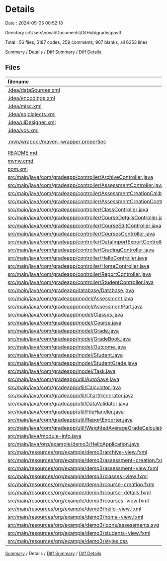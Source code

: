 # Details

Date : 2024-09-05 00:52:18

Directory c:\\Users\\noval\\Documents\\GitHub\\gradeappv3

Total : 56 files,  5187 codes, 259 comments, 907 blanks, all 6353 lines

[Summary](results.md) / Details / [Diff Summary](diff.md) / [Diff Details](diff-details.md)

## Files
| filename | language | code | comment | blank | total |
| :--- | :--- | ---: | ---: | ---: | ---: |
| [.idea/dataSources.xml](/.idea/dataSources.xml) | XML | 33 | 0 | 0 | 33 |
| [.idea/encodings.xml](/.idea/encodings.xml) | XML | 7 | 0 | 0 | 7 |
| [.idea/misc.xml](/.idea/misc.xml) | XML | 14 | 0 | 0 | 14 |
| [.idea/sqldialects.xml](/.idea/sqldialects.xml) | XML | 6 | 0 | 0 | 6 |
| [.idea/uiDesigner.xml](/.idea/uiDesigner.xml) | XML | 124 | 0 | 0 | 124 |
| [.idea/vcs.xml](/.idea/vcs.xml) | XML | 6 | 0 | 0 | 6 |
| [.mvn/wrapper/maven-wrapper.properties](/.mvn/wrapper/maven-wrapper.properties) | Java Properties | 2 | 0 | 0 | 2 |
| [README.md](/README.md) | Markdown | 19 | 0 | 17 | 36 |
| [mvnw.cmd](/mvnw.cmd) | Batch | 102 | 51 | 36 | 189 |
| [pom.xml](/pom.xml) | XML | 196 | 5 | 6 | 207 |
| [src/main/java/com/gradeapp/controller/ArchiveController.java](/src/main/java/com/gradeapp/controller/ArchiveController.java) | Java | 7 | 2 | 7 | 16 |
| [src/main/java/com/gradeapp/controller/AssessmentController.java](/src/main/java/com/gradeapp/controller/AssessmentController.java) | Java | 544 | 7 | 111 | 662 |
| [src/main/java/com/gradeapp/controller/AssessmentCreationCallback.java](/src/main/java/com/gradeapp/controller/AssessmentCreationCallback.java) | Java | 5 | 0 | 3 | 8 |
| [src/main/java/com/gradeapp/controller/AssessmentCreationController.java](/src/main/java/com/gradeapp/controller/AssessmentCreationController.java) | Java | 86 | 2 | 15 | 103 |
| [src/main/java/com/gradeapp/controller/ClassController.java](/src/main/java/com/gradeapp/controller/ClassController.java) | Java | 293 | 14 | 48 | 355 |
| [src/main/java/com/gradeapp/controller/CourseDetailsController.java](/src/main/java/com/gradeapp/controller/CourseDetailsController.java) | Java | 123 | 0 | 27 | 150 |
| [src/main/java/com/gradeapp/controller/CourseEditController.java](/src/main/java/com/gradeapp/controller/CourseEditController.java) | Java | 168 | 0 | 26 | 194 |
| [src/main/java/com/gradeapp/controller/CoursesController.java](/src/main/java/com/gradeapp/controller/CoursesController.java) | Java | 104 | 7 | 19 | 130 |
| [src/main/java/com/gradeapp/controller/DataImportExportController.java](/src/main/java/com/gradeapp/controller/DataImportExportController.java) | Java | 45 | 1 | 8 | 54 |
| [src/main/java/com/gradeapp/controller/GradingController.java](/src/main/java/com/gradeapp/controller/GradingController.java) | Java | 92 | 2 | 23 | 117 |
| [src/main/java/com/gradeapp/controller/HelloController.java](/src/main/java/com/gradeapp/controller/HelloController.java) | Java | 49 | 7 | 12 | 68 |
| [src/main/java/com/gradeapp/controller/HomeController.java](/src/main/java/com/gradeapp/controller/HomeController.java) | Java | 22 | 3 | 11 | 36 |
| [src/main/java/com/gradeapp/controller/ReportController.java](/src/main/java/com/gradeapp/controller/ReportController.java) | Java | 52 | 3 | 15 | 70 |
| [src/main/java/com/gradeapp/controller/StudentController.java](/src/main/java/com/gradeapp/controller/StudentController.java) | Java | 282 | 5 | 44 | 331 |
| [src/main/java/com/gradeapp/database/Database.java](/src/main/java/com/gradeapp/database/Database.java) | Java | 888 | 12 | 78 | 978 |
| [src/main/java/com/gradeapp/model/Assessment.java](/src/main/java/com/gradeapp/model/Assessment.java) | Java | 178 | 10 | 51 | 239 |
| [src/main/java/com/gradeapp/model/AssessmentPart.java](/src/main/java/com/gradeapp/model/AssessmentPart.java) | Java | 38 | 1 | 14 | 53 |
| [src/main/java/com/gradeapp/model/Classes.java](/src/main/java/com/gradeapp/model/Classes.java) | Java | 54 | 0 | 17 | 71 |
| [src/main/java/com/gradeapp/model/Course.java](/src/main/java/com/gradeapp/model/Course.java) | Java | 87 | 0 | 23 | 110 |
| [src/main/java/com/gradeapp/model/Grade.java](/src/main/java/com/gradeapp/model/Grade.java) | Java | 61 | 2 | 20 | 83 |
| [src/main/java/com/gradeapp/model/GradeBook.java](/src/main/java/com/gradeapp/model/GradeBook.java) | Java | 62 | 3 | 14 | 79 |
| [src/main/java/com/gradeapp/model/Outcome.java](/src/main/java/com/gradeapp/model/Outcome.java) | Java | 58 | 0 | 16 | 74 |
| [src/main/java/com/gradeapp/model/Student.java](/src/main/java/com/gradeapp/model/Student.java) | Java | 65 | 3 | 18 | 86 |
| [src/main/java/com/gradeapp/model/StudentGrade.java](/src/main/java/com/gradeapp/model/StudentGrade.java) | Java | 9 | 0 | 4 | 13 |
| [src/main/java/com/gradeapp/model/Task.java](/src/main/java/com/gradeapp/model/Task.java) | Java | 69 | 2 | 18 | 89 |
| [src/main/java/com/gradeapp/util/AutoSave.java](/src/main/java/com/gradeapp/util/AutoSave.java) | Java | 0 | 33 | 1 | 34 |
| [src/main/java/com/gradeapp/util/Calculator.java](/src/main/java/com/gradeapp/util/Calculator.java) | Java | 108 | 0 | 22 | 130 |
| [src/main/java/com/gradeapp/util/ChartGenerator.java](/src/main/java/com/gradeapp/util/ChartGenerator.java) | Java | 46 | 0 | 13 | 59 |
| [src/main/java/com/gradeapp/util/DataValidator.java](/src/main/java/com/gradeapp/util/DataValidator.java) | Java | 51 | 3 | 10 | 64 |
| [src/main/java/com/gradeapp/util/FileHandler.java](/src/main/java/com/gradeapp/util/FileHandler.java) | Java | 220 | 68 | 51 | 339 |
| [src/main/java/com/gradeapp/util/ReportExporter.java](/src/main/java/com/gradeapp/util/ReportExporter.java) | Java | 50 | 1 | 9 | 60 |
| [src/main/java/com/gradeapp/util/WeightedAverageGradeCalculator.java](/src/main/java/com/gradeapp/util/WeightedAverageGradeCalculator.java) | Java | 30 | 2 | 11 | 43 |
| [src/main/java/module-info.java](/src/main/java/module-info.java) | Java | 33 | 0 | 12 | 45 |
| [src/main/java/org/example/demo3/HelloApplication.java](/src/main/java/org/example/demo3/HelloApplication.java) | Java | 21 | 2 | 4 | 27 |
| [src/main/resources/org/example/demo3/archive-view.fxml](/src/main/resources/org/example/demo3/archive-view.fxml) | XML | 17 | 0 | 4 | 21 |
| [src/main/resources/org/example/demo3/assessment-creation.fxml](/src/main/resources/org/example/demo3/assessment-creation.fxml) | XML | 27 | 0 | 9 | 36 |
| [src/main/resources/org/example/demo3/assessment-view.fxml](/src/main/resources/org/example/demo3/assessment-view.fxml) | XML | 117 | 0 | 2 | 119 |
| [src/main/resources/org/example/demo3/classes-view.fxml](/src/main/resources/org/example/demo3/classes-view.fxml) | XML | 61 | 0 | 8 | 69 |
| [src/main/resources/org/example/demo3/course-creation.fxml](/src/main/resources/org/example/demo3/course-creation.fxml) | XML | 63 | 0 | 12 | 75 |
| [src/main/resources/org/example/demo3/course-details.fxml](/src/main/resources/org/example/demo3/course-details.fxml) | XML | 60 | 0 | 11 | 71 |
| [src/main/resources/org/example/demo3/courses-view.fxml](/src/main/resources/org/example/demo3/courses-view.fxml) | XML | 53 | 3 | 8 | 64 |
| [src/main/resources/org/example/demo3/hello-view.fxml](/src/main/resources/org/example/demo3/hello-view.fxml) | XML | 161 | 0 | 3 | 164 |
| [src/main/resources/org/example/demo3/home-view.fxml](/src/main/resources/org/example/demo3/home-view.fxml) | XML | 27 | 0 | 3 | 30 |
| [src/main/resources/org/example/demo3/icons/assessments.svg](/src/main/resources/org/example/demo3/icons/assessments.svg) | XML | 1 | 0 | 0 | 1 |
| [src/main/resources/org/example/demo3/students-view.fxml](/src/main/resources/org/example/demo3/students-view.fxml) | XML | 27 | 0 | 8 | 35 |
| [src/main/resources/org/example/demo3/styles.css](/src/main/resources/org/example/demo3/styles.css) | CSS | 64 | 5 | 5 | 74 |

[Summary](results.md) / Details / [Diff Summary](diff.md) / [Diff Details](diff-details.md)
